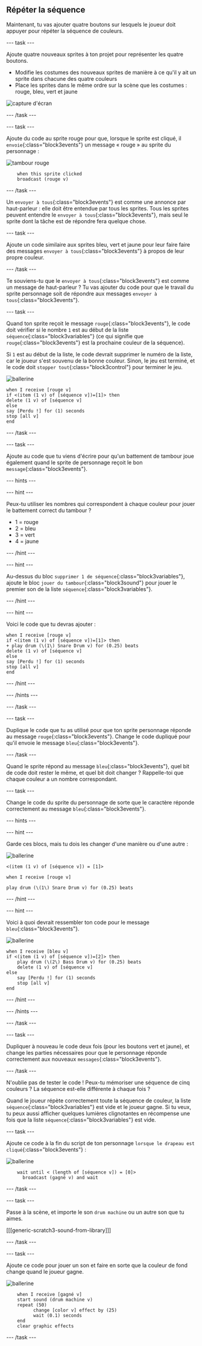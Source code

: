 ## Répéter la séquence

Maintenant, tu vas ajouter quatre boutons sur lesquels le joueur doit appuyer pour répéter la séquence de couleurs.

--- task ---

Ajoute quatre nouveaux sprites à ton projet pour représenter les quatre boutons.

+ Modifie les costumes des nouveaux sprites de manière à ce qu'il y ait un sprite dans chacune des quatre couleurs
+ Place les sprites dans le même ordre sur la scène que les costumes : rouge, bleu, vert et jaune

![capture d'écran](images/colour-drums.png)

--- /task ---

--- task ---

Ajoute du code au sprite rouge pour que, lorsque le sprite est cliqué, il `envoie`{:class="block3events"} un message « rouge » au sprite du personnage :

![tambour rouge](images/red_drum.png)

```blocks3
    when this sprite clicked
	broadcast (rouge v)
```

--- /task ---

Un `envoyer à tous`{:class="block3events"} est comme une annonce par haut-parleur : elle doit être entendue par tous les sprites. Tous les sprites peuvent entendre le `envoyer à tous`{:class="block3events"}, mais seul le sprite dont la tâche est de répondre fera quelque chose.

--- task ---

Ajoute un code similaire aux sprites bleu, vert et jaune pour leur faire faire des messages `envoyer à tous`{:class="block3events"} à propos de leur propre couleur.

--- /task ---

Te souviens-tu que le `envoyer à tous`{:class="block3events"} est comme un message de haut-parleur ? Tu vas ajouter du code pour que le travail du sprite personnage soit de répondre aux messages `envoyer à tous`{:class="block3events"}.

--- task ---

Quand ton sprite reçoit le message `rouge`{:class="block3events"}, le code doit vérifier si le nombre `1` est au début de la liste `séquence`{:class="block3variables"} (ce qui signifie que `rouge`{:class="block3events"} est la prochaine couleur de la séquence).

Si `1` est au début de la liste, le code devrait supprimer le numéro de la liste, car le joueur s'est souvenu de la bonne couleur. Sinon, le jeu est terminé, et le code doit `stopper tout`{:class="block3control"} pour terminer le jeu.

![ballerine](images/ballerina.png)

```blocks3
when I receive [rouge v]
if <(item (1 v) of [séquence v])=[1]> then
delete (1 v) of [séquence v]
else
say [Perdu !] for (1) seconds
stop [all v]
end
```

--- /task ---

--- task ---

Ajoute au code que tu viens d'écrire pour qu'un battement de tambour joue également quand le sprite de personnage reçoit le bon `message`{:class="block3events"}.

--- hints ---


--- hint ---

Peux-tu utiliser les nombres qui correspondent à chaque couleur pour jouer le battement correct du tambour ?

+ 1 = rouge
+ 2 = bleu
+ 3 = vert
+ 4 = jaune

--- /hint ---

--- hint ---

Au-dessus du bloc `supprimer 1 de séquence`{:class="block3variables"}, ajoute le bloc `jouer du tambour`{:class="block3sound"} pour jouer le premier son de la liste `séquence`{:class="block3variables"}.

--- /hint ---

--- hint ---

Voici le code que tu devras ajouter :

```blocks3
when I receive [rouge v]
if <(item (1 v) of [séquence v])=[1]> then
+ play drum (\(1\) Snare Drum v) for (0.25) beats
delete (1 v) of [séquence v]
else
say [Perdu !] for (1) seconds
stop [all v]
end
```

--- /hint ---

--- /hints ---

--- /task ---

--- task ---

Duplique le code que tu as utilisé pour que ton sprite personnage réponde au message `rouge`{:class="block3events"}. Change le code dupliqué pour qu'il envoie le message `bleu`{:class="block3events"}.

--- /task ---

Quand le sprite répond au message `bleu`{:class="block3events"}, quel bit de code doit rester le même, et quel bit doit changer ? Rappelle-toi que chaque couleur a un nombre correspondant.

--- task ---

Change le code du sprite du personnage de sorte que le caractère réponde correctement au message `bleu`{:class="block3events"}.

--- hints ---


--- hint ---

Garde ces blocs, mais tu dois les changer d'une manière ou d'une autre :

![ballerine](images/ballerina.png)

```blocks3
<(item (1 v) of [séquence v]) = [1]>

when I receive [rouge v]

play drum (\(1\) Snare Drum v) for (0.25) beats
```

--- /hint ---

--- hint ---

Voici à quoi devrait ressembler ton code pour le message `bleu`{:class="block3events"}.

![ballerine](images/ballerina.png)

```blocks3
when I receive [bleu v]
if <(item (1 v) of [séquence v])=[2]> then
	play drum (\(2\) Bass Drum v) for (0.25) beats
	delete (1 v) of [séquence v]
else
	say [Perdu !] for (1) seconds
	stop [all v]
end
```

--- /hint ---

--- /hints ---

--- /task ---

--- task ---

Dupliquer à nouveau le code deux fois (pour les boutons vert et jaune), et change les parties nécessaires pour que le personnage réponde correctement aux nouveaux `messages`{:class="block3events"}.

--- /task ---

N'oublie pas de tester le code ! Peux-tu mémoriser une séquence de cinq couleurs ? La séquence est-elle différente à chaque fois ?

Quand le joueur répète correctement toute la séquence de couleur, la liste `séquence`{:class="block3variables"} est vide et le joueur gagne. Si tu veux, tu peux aussi afficher quelques lumières clignotantes en récompense une fois que la liste `séquence`{:class="block3variables"} est vide.

--- task ---

Ajoute ce code à la fin du script de ton personnage `lorsque le drapeau est cliqué`{:class="block3events"} :

![ballerine](images/ballerina.png)

```blocks3
    wait until < (length of [séquence v]) = [0]>
	  broadcast (gagné v) and wait
```

--- /task ---

--- task ---

Passe à la scène, et importe le son `drum machine` ou un autre son que tu aimes.

[[[generic-scratch3-sound-from-library]]]

--- /task ---

--- task ---

Ajoute ce code pour jouer un son et faire en sorte que la couleur de fond change quand le joueur gagne.

![ballerine](images/stage.png)

```blocks3
    when I receive [gagné v]
	start sound (drum machine v)
	repeat (50)
		  change [color v] effect by (25)
		  wait (0.1) seconds
	end
	clear graphic effects
```

--- /task ---